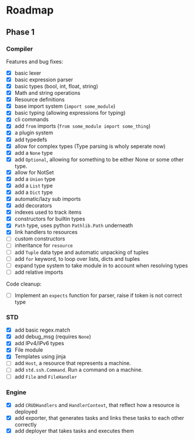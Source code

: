 # Roadmap

## Phase 1

### Compiler

Features and bug fixes:

- [x] basic lexer
- [x] basic expression parser
- [x] basic types (bool, int, float, string)
- [x] Math and string operations
- [x] Resource definitions
- [x] base import system (`import some_module`)
- [x] basic typing (allowing expressions for typing)
- [x] cli commands
- [x] add `from` imports (`from some_module import some_thing`)
- [x] a plugin system
- [x] add typedefs
- [x] allow for complex types (Type parsing is wholy seperate now)
- [x] add a `None` type
- [x] add `Optional`, allowing for something to be either None or some other type.
- [x] allow for NotSet
- [x] add a `Union` type
- [x] add a `List` type
- [x] add a `Dict` type
- [x] automatic/lazy sub imports
- [x] add decorators
- [x] indexes used to track items
- [x] constructors for builtin types
- [x] `Path` type, uses python `Pathlib.Path` underneath
- [x] link handlers to resources
- [ ] custom constructors
- [ ] inheritance for `resource`
- [ ] add `Tuple` data type and automatic unpacking of tuples
- [ ] add `for` keyword, to loop over lists, dicts and tuples
- [ ] expand type system to take module in to account when resolving types
- [ ] add relative imports

Code cleanup:

- [ ] Implement an `expects` function for parser, raise if token is not correct type

### STD

- [x] add basic regex.match
- [x] add debug_msg (requires `None`)
- [x] add IPv4/IPv6 types
- [x] File module
- [x] Templates using jinja
- [ ] add `Host`, a resource that represents a machine.
- [ ] add `std.ssh.Command`. Run a command on a machine.
- [ ] add `File` and `FileHandler`

### Engine

- [x] add `CRUDHandlers` and `HandlerContext`, that reflect how a resource is deployed
- [x] add exporter, that generates tasks and links these tasks to each other correctly
- [x] add deployer that takes tasks and executes them
